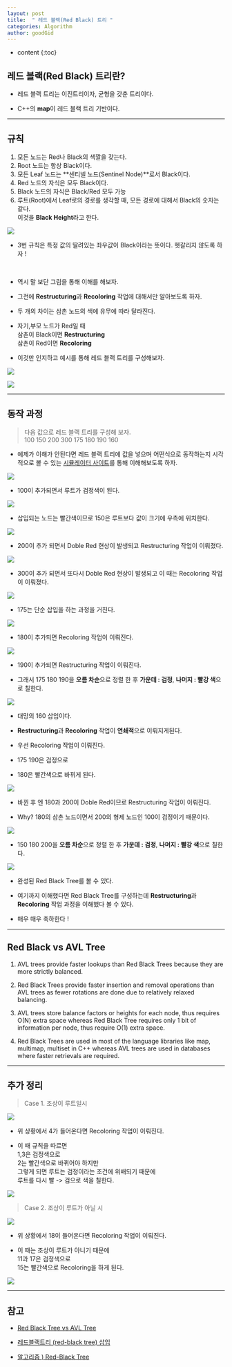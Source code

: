 ```yaml
---
layout: post
title:  " 레드 블랙(Red Black) 트리 "
categories: Algorithm
author: goodGid
---
```

* content
{:toc}

## 레드 블랙(Red Black) 트리란?

* 레드 블랙 트리는 이진트리이자, 균형을 갖춘 트리이다.

* C++의 **map**이 레드 블랙 트리 기반이다.












---

## 규칙

1. 모든 노드는 Red나 Black의 색깔을 갖는다.
2. Root 노드는 항상 Black이다.
3. 모든 Leaf 노드는 **센티넬 노드(Sentinel Node)**로서 Black이다. 
4. Red 노드의 자식은 모두 Black이다. 
5. Black 노드의 자식은 Black/Red 모두 가능
6. 루트(Root)에서 Leaf로의 경로를 생각할 때, 모든 경로에 대해서 Black의 숫자는 같다. <br> 이것을 **Black Height**라고 한다.


![](/assets/img/algorithm/red_black_tree_algorithm_16.png)

* 3번 규칙은 특정 값의 딸려있는 좌우값이 Black이라는 뜻이다. 헷갈리지 않도록 하자 !

<br>

* 역시 말 보단 그림을 통해 이해를 해보자.

* 그전에 **Restructuring**과 **Recoloring** 작업에 대해서만 알아보도록 하자.

* 두 개의 차이는 삼촌 노드의 색에 유무에 따라 달라진다.

* 자기,부모 노드가 Red일 때 <br> 삼촌이 Black이면 **Restructuring** <br> 삼촌이 Red이면 **Recoloring** 

* 이것만 인지하고 예시를 통해 레드 블랙 트리를 구성해보자.

![](/assets/img/algorithm/red_black_tree_algorithm_17.png)

![](/assets/img/algorithm/red_black_tree_algorithm_18.png)


---

## 동작 과정

> 다음 값으로 레드 블랙 트리를 구성해 보자. <br> 100 150 200 300 175 180 190 160

* 예제가 이해가 안된다면 레드 블랙 트리에 값을 넣으며 어떤식으로 동작하는지 시각적으로 볼 수 있는 [시뮬레이터 사이트](https://www.cs.usfca.edu/~galles/visualization/RedBlack.html)를 통해 이해해보도록 하자.


![](/assets/img/algorithm/red_black_tree_algorithm_1.png)

* 100이 추가되면서 루트가 검정색이 된다.




![](/assets/img/algorithm/red_black_tree_algorithm_2.png)

* 삽입되는 노드는 빨간색이므로 150은 루트보다 값이 크기에 우측에 위치한다.




![](/assets/img/algorithm/red_black_tree_algorithm_3.png)

* 200이 추가 되면서 Doble Red 현상이 발생되고 Restructuring 작업이 이뤄졌다.



![](/assets/img/algorithm/red_black_tree_algorithm_4.png)

* 300이 추가 되면서 또다시 Doble Red 현상이 발생되고 이 때는 Recoloring 작업이 이뤄졌다.



![](/assets/img/algorithm/red_black_tree_algorithm_5.png)

* 175는 단순 삽입을 하는 과정을 거친다.



![](/assets/img/algorithm/red_black_tree_algorithm_6.png)

* 180이 추가되면 Recoloring 작업이 이뤄진다.



![](/assets/img/algorithm/red_black_tree_algorithm_7.png)

* 190이 추가되면 Restructuring 작업이 이뤄진다.

* 그래서 175 180 190을 **오름 차순**으로 정렬 한 후 **가운데 : 검정**, **나머지 : 빨강 색**으로 칠한다.




![](/assets/img/algorithm/red_black_tree_algorithm_8.png)

* 대망의 160 삽입이다. 

* **Restructuring**과 **Recoloring** 작업이 **연쇄적**으로 이뤄지게된다.

* 우선 Recoloring 작업이 이뤄진다. 

* 175 190은 검정으로

* 180은 빨간색으로 바뀌게 된다.





![](/assets/img/algorithm/red_black_tree_algorithm_9.png)


* 바뀐 후 엔 180과 200이 Doble Red이므로 Restructuring 작업이 이뤄진다. 

* Why? 180의 삼촌 노드이면서 200의 형제 노드인 100이 검정이기 때문이다.




![](/assets/img/algorithm/red_black_tree_algorithm_10.png)

* 150 180 200을 **오름 차순**으로 정렬 한 후 **가운데 : 검정**, **나머지 : 빨강 색**으로 칠한다.


![](/assets/img/algorithm/red_black_tree_algorithm_11.png)

* 완성된 Red Black Tree를 볼 수 있다. 

* 여기까지 이해했다면 Red Black Tree를 구성하는데 **Restructuring**과 **Recoloring** 작업 과정을 이해했다 볼 수 있다. 

* 매우 매우 축하한다 !


---

## Red Black vs AVL Tree

1. AVL trees provide faster lookups than Red Black Trees because they are more strictly balanced.

2. Red Black Trees provide faster insertion and removal operations than AVL trees as fewer rotations are done due to relatively relaxed balancing.

3. AVL trees store balance factors or heights for each node, thus requires O(N) extra space whereas Red Black Tree requires only 1 bit of information per node, thus require O(1) extra space.

4. Red Black Trees are used in most of the language libraries like map, multimap, multiset in C++ whereas AVL trees are used in databases where faster retrievals are required.




---

## 추가 정리


> Case 1. 조상이 루트일시


![](/assets/img/algorithm/red_black_tree_algorithm_12.png)



* 위 상황에서 4가 들어온다면 Recoloring 작업이 이뤄진다.

* 이 때 규칙을 따르면 <br> 1,3은 검정색으로 <br> 2는 빨간색으로 바뀌어야 하지만 <br> 그렇게 되면 루트는 검정이라는 조건에 위배되기 때문에 <br> 루트를 다시 빨 -> 검으로 색을 칠한다.
    
![](/assets/img/algorithm/red_black_tree_algorithm_13.png)


> Case 2. 조상이 루트가 아닐 시


![](/assets/img/algorithm/red_black_tree_algorithm_14.png)


* 위 상황에서 18이 들어온다면 Recoloring 작업이 이뤄진다.

* 이 때는 조상이 루트가 아니기 때문에 <br> 11과 17은 검정색으로 <br> 15는 빨간색으로 Recoloring을 하게 된다.


![](/assets/img/algorithm/red_black_tree_algorithm_15.png)


---

## 참고

* [Red Black Tree vs AVL Tree](https://www.geeksforgeeks.org/red-black-tree-vs-avl-tree/)

* [레드블랙트리 (red-black tree) 삽입](http://hamait.tistory.com/412)

* [알고리즘 ) Red-Black Tree](https://zeddios.tistory.com/237)
